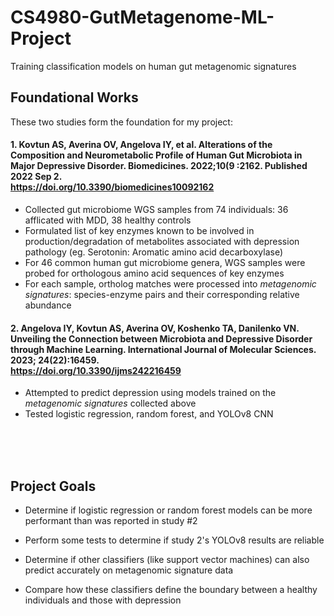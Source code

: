 # CS4980-GutMetagenome-ML-Project
Training classification models on human gut metagenomic signatures 

## Foundational Works
These two studies form the foundation for my project: 

#### 1. Kovtun AS, Averina OV, Angelova IY, et al. **Alterations of the Composition and Neurometabolic Profile of Human Gut Microbiota in Major Depressive Disorder.** Biomedicines. 2022;10(9 :2162. Published 2022 Sep 2. <br>https://doi.org/10.3390/biomedicines10092162
- Collected gut microbiome WGS samples from 74 individuals: 36 afflicated with MDD, 38 healthy controls
- Formulated list of key enzymes known to be involved in production/degradation of metabolites associated with depression pathology (eg. Serotonin: Aromatic amino acid decarboxylase)
- For 46 common human gut microbiome genera, WGS samples were probed for orthologous amino acid sequences of key enzymes 
- For each sample, ortholog matches were processed into _metagenomic signatures_: species-enzyme pairs and their corresponding relative abundance


#### 2. Angelova IY, Kovtun AS, Averina OV, Koshenko TA, Danilenko VN. **Unveiling the Connection between Microbiota and Depressive Disorder through Machine Learning.** International Journal of Molecular Sciences. 2023; 24(22):16459. <br>https://doi.org/10.3390/ijms242216459
- Attempted to predict depression using models trained on the _metagenomic signatures_ collected above
- Tested logistic regression, random forest, and YOLOv8 CNN
<br>
<br>
<br>

## Project Goals

- Determine if logistic regression or random forest models can be more performant than was reported in study #2

- Perform some tests to determine if study 2's YOLOv8 results are reliable

- Determine if other classifiers (like support vector machines) can also predict accurately on metagenomic signature data

- Compare how these classifiers define the boundary between a healthy individuals and those with depression